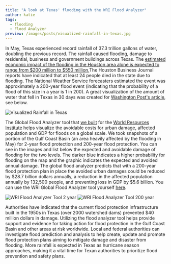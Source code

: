 ```yaml
---
title: "A look at Texas' flooding with the WRI Flood Analyzer"
author: katie
tags:
  - flooding
  - Flood Analyzer
preview: /images/posts/visualized-rainfall-in-texas.jpg
---
```


In May, Texas experienced record rainfall of 37.3 trillion gallons of water, doubling the previous record. The rainfall caused flooding, damage to residential, business and government buildings across Texas. The [estimated economic impact of the flooding in the Houston area alone is expected to range from $200 million to $550 million.](http://www.bizjournals.com/houston/news/2015/06/03/heres-the-estimated-economic-impact-of-houstons.html)The Houston Business Journal reports have indicated that at least 24 people died in the state due to flooding. The National Weather Service forecasters estimated the event was approximately a 200-year flood event (indicating that the probability of a flood of this size in a year is 1 in 200). A great visualization of the amount of water that fell in Texas in 30 days was created for [Washington Post's article](http://www.washingtonpost.com/blogs/wonkblog/wp/2015/05/27/the-insane-amount-of-rain-thats-fallen-in-texas-visualized/), see below.

![Visualized Rainfall in Texas](http://wiredcraft.com/images/posts/visualized-rainfall-in-texas.jpg)

<!-- more -->

The Global Flood Analyzer tool that [we built](http://wiredcraft.com/work/the-aqueduct-global-flood-analyzer-tool/) for the [World Resources Institute](http://wri.org/) helps visualize the avoidable costs for urban damage, affected population and GDP for floods on a global scale.  We took snapshots of a portion of the Gulf Coast Basin (an area heavily affected by the flooding in May) for 2-year flood protection and 200-year flood protection. You can see in the images and list below the expected and avoidable damage of flooding for the two levels. The darker blue indicates a higher probability for flooding on the map and the graphic indicates the expected and avoided annual damage. The global flood analyzer predicts that with a 200-year flood protection plan in place the avoided urban damages could be reduced by $28.7 billion dollars annually, a reduction in the affected population annually by 132,500 people, and preventing loss in GDP by $5.6 billion. You can use the WRI Global Flood Analyzer tool yourself [here](http://floods.wri.org/#/basin/4/Gulf%20Coast).

![WRI Flood Analyzer Tool 2 year](http://wiredcraft.com/images/posts/2-year-protection-wri.png)
![WRI Flood Analyzer Tool 200 year](http://wiredcraft.com/images/posts/200-year-protection-wri.png)


Authorities have indicated that the current flood protection infrastructure built in the 1950s in Texas (over 2000 watershed dams) prevented $40 million dollars in damage. Utilizing the flood analyzer tool helps provide support and evidence for taking action for flood protection in the Gulf Coast Basin and other areas at risk worldwide. Local and federal authorities can investigate flood prediction and analysis to help create, update and promote flood protection plans aiming to mitigate damage and disaster from flooding. More rainfall is expected in Texas as hurricane season approaches, making it a vital time for Texan authorities to prioritize flood prevention and safety plans.
